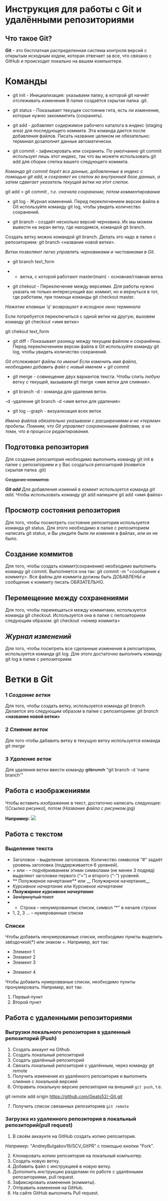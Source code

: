 # Инструкция для работы с Git и удалёнными репозиториями
## Что такое Git?
__Git__ - это бесплатная распределенная система контроля версий с открытым исходным кодом, которая отвечает за все, что связано с GitHub и происходит локально на вашем компьютере.

# Команды

* git init - Инициализация: указываем папку, в которой git начнёт отслеживать изменения В папке создаётся скрытая папка .git. 

* git status - Показывает текущее состояние гита, есть ли изменения, которые нужно закоммитить (сохранить).

* git add - добавляет содержимое рабочего каталога в индекс (staging area) для последующего коммита. Эта команда дается после добавления файлов. Писать название целиком не обязательно: терминал дозаполнит данные автоматически.

* git commit - зафиксировать или сохранить. По умолчанию git commit использует лишь этот индекс, так что вы можете использовать git add для сборки слепка вашего следующего коммита.

*Команда git commit берёт все данные, добавленные в индекс с помощью git add, и сохраняет их слепок во внутренней базе данных, а затем сдвигает указатель текущей ветки на этот слепок.*

git add > git commit *, т.е. сначала сохранение, потом комментирование*

* git log - Журнал изменений. Перед переключением версии файла в Git используйте команду git log, чтобы увидеть количество сохранений.

* git branch - создаёт несколько версий черновика. Их мы можем вывести на экран ветку, где находимся, командой git branch.

Создать ветку можно командой git branch. Делать это надо в папке с репозиторием: git branch <название новой ветки>.

*Ветки позволяют легко управлять черновиками и чистовиками в Git.*

* git branch text_form
* - ветка, с которой работают
master(main) - основная/главная ветка

* git chekout - Переключение между версиями. Для работы нужно указать не только интересующий вас коммит, но и вернуться в тот, где работаем, при помощи команды git checkout master.

*Нажатие клавиши ‘q’ возвращает в исходное окно терминала*

Если потребуется переключиться с одной ветки на другую, вызовем команду git checkout <имя ветки>

git chekout text_form

* git diff - Показывает разницу между текущим файлом и сохранённы. Перед переключением версии файла в Git используйте команду git log, чтобы увидеть количество сохранений.

*Git отслеживает файлы по имени! Если изменить имя файла, необходимо добавить файл с новый именем + git commit*

* git merge - совмещение двух вариантов текста.
Чтобы слить любую ветку с текущей, вызываем git merge <имя ветки для слияния>.

* git branch -d - команда для удаления веток.

-d -удаление
git branch -d <имя ветки для удаления>

* git log --graph - визуализация всех веток

*Имена файлов обязательно указываем с расширениями и не «теряем» пробелы.*
*Помним, что Git управляет сохраненными файлами, а не теми, что в процессе редактирования.*


## Подготовка репозитория
Для создание репозитория необходимо выполнить команду git init в папке с репозиторием и у Вас создаться репозиторий (появится скрытая папка .git)

~~Создание коммитов~~

***Git add***
Для добавления измений в коммит используется команда *git add*. Чтобы использовать команду git add напишите git add <имя файла>

## Просмотр состояния репозитория

Для того, чтобы посмотреть состояние репозитория используется команда git status. Для этого необходимо в папке с репозиторием написать git status, и Вы увидите были ли измения в файлах, или их не было.

## Создание коммитов

Для того, чтобы создать коммит(сохранение) необходимо выполнить команду git commit. Выполняется она так: git commit -m "<сообщение к коммиту>. Все файлы для коммита должны быть ДОБАВЛЕНЫ и сообщение к коммиту писать ОБЯЗАТЕЛЬНО.

## **Перемещение между сохранениями**

Для того, чтобы перемещаться между коммитами, используется команда git checkout. Используется она в папке с пепозиторием следующим образом: git checkout <номер коммита>

## *Журнал изменений*

Для того, чтобы посмтреть все сделанные изменения в репозитории, используется команда git log. Для этого достаточно выполнить команду git log в папке с репозиторием

# **Ветки в Git**

### 1 *Создание ветки*

Для того, чтобы создать ветку, используется команда *git branch.* Делается это следующим образом в папке с репозиторием: *git branch* **<название новой ветки>**

### 2 *Слияние веток*

Для того чтобы дабавить ветку в текущую ветку используется команда *git merge*

### 3 *Удаление веток*

Для удаления ветки ввести команду ~~gitbrunch~~ "git branch -d 'name branch'"

## Работа с изображениями

Чтобы вставить изображение в текст, достаточно написать следующее:
![*Ссылка рисунка*], потом (*Название файла с рисунком*.jpg)

**Например:**
![](geAts.jpg)

## Работа с текстом

### Выделение текста

- Заголовок – выделение заголовков. Количество символов “#” задаёт уровень заголовка
(поддерживается 6 уровней).
- = или - – подчёркиванием этими символами (не менее 3 подряд) выделяют заголовки первого
(“=”) и второго (“-”) уровней.
- ** Полужирное начертание** или __ Полужирное начертание__
- *Курсивное начертание* или _Курсивное начертание_
- ***Полужирное курсивное начертание***
- ~~Зачёркнутый текст~~
- * Строка – ненумерованные списки, символ “*” в начале строки
- 1, 2, 3 … – нумерованные списки

### Списки 

Чтобы добавить ненумерованные списки, необходимо пункты выделить звёздочкой(*) или знаком +.
Например, вот так:
* Элемент 1
* Элемент 2
* Элемент 3
+ Элемент 4

Чтобы добавить нумеровваные списки, необходимо пункты пронумеровать.
Например, вот так:
1. Первый пункт
2. Второй пункт

## Работа с удаленными репозиториями

### Выгрузки локального репозитория в удаленный репозиторий (Push)

1. Создать аккаунт на Github.
2. Создать локальный репозиторий 
3. Создать удалённый репозиторий 
4. Связать локальный репозиторий с удалённым, через команду git remote
5. Получить изменения из удалённого репозитория и выполнить слияние с локальной версией
6. Отправить локальную версию репозитория на внешний `git push`, т.е.

git remote add origin https://github.com/Geats52/-Git.git

7. Получить список связанных репозиториев `git remote` 

### Загрузка из удаленного репозитория в локальный репозиторий(pull request)

1. В своём аккаунте на GitHub создать копию репозитория.

*Например:* "AndreyBulgakov19/SCV_GitPR" с помощью кнопки "Fork".

2. Клонировать копию репозитория на локальный компьютер.
3. Создать новую ветку.
4. Добавить файл с инструкцией в новую ветку.
5. Дополнить инструкцию разделами по работе с удалёнными репозиториями, pull request.
6. Зафиксировать изменения (коммиты).
7. Отправить изменения на GitHub.
8. На сайте GitHub выполнить Pull request.